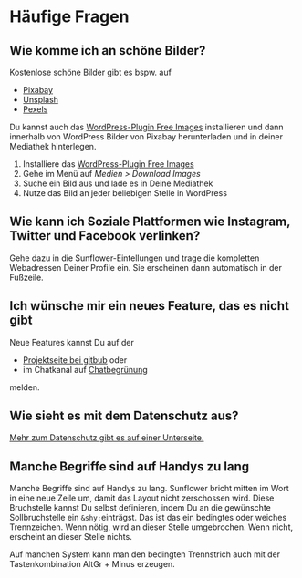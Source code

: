 # Häufige Fragen

## Wie komme ich an schöne Bilder?
Kostenlose schöne Bilder gibt es bspw. auf
- [Pixabay](https://pixabay.com)
- [Unsplash](https://unspalsh.com)
- [Pexels](https://pexels.com)

Du kannst auch das [WordPress-Plugin Free Images](https://wordpress.org/plugins/free-images/) installieren und dann innerhalb von WordPress Bilder von Pixabay herunterladen und in deiner Mediathek hinterlegen.

1. Installiere das [WordPress-Plugin Free Images](https://wordpress.org/plugins/free-images/)
2. Gehe im Menü auf *Medien > Download Images*
3. Suche ein Bild aus und lade es in Deine Mediathek
4. Nutze das Bild an jeder beliebigen Stelle in WordPress

## Wie kann ich Soziale Plattformen wie Instagram, Twitter und Facebook verlinken?
Gehe dazu in die Sunflower-Eintellungen und trage die kompletten Webadressen Deiner Profile ein. 
Sie erscheinen dann automatisch in der Fußzeile.

## Ich wünsche mir ein neues Feature, das es nicht gibt
Neue Features kannst Du auf der

* [Projektseite bei gitbub](https://github.com/codeispoetry/sunflower/issues) oder 
* im Chatkanal auf [Chatbegrünung](https://chatbegruenung.de/channel/sunflower)

melden.

## Wie sieht es mit dem Datenschutz aus?
[Mehr zum Datenschutz gibt es auf einer Unterseite.](privacy.md)

## Manche Begriffe sind auf Handys zu lang
Manche Begriffe sind auf Handys zu lang. Sunflower bricht mitten im Wort in eine neue Zeile um, damit das Layout nicht zerschossen wird. Diese Bruchstelle kannst Du selbst definieren, indem Du an die gewünschte Sollbruchstelle ein `&shy;`einträgst. Das ist das ein bedingtes oder weiches Trennzeichen. Wenn nötig, wird an dieser Stelle umgebrochen. Wenn nicht, erscheint an dieser Stelle nichts. 

Auf manchen System kann man den bedingten Trennstrich auch mit der Tastenkombination AltGr + Minus erzeugen.
